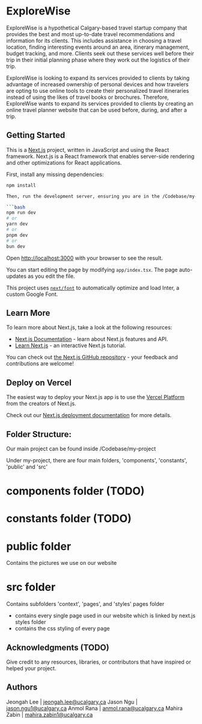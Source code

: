 # ExploreWise

ExploreWise is a hypothetical Calgary-based travel startup company that provides the best and most up-to-date travel recommendations and information for its clients. 
This includes assistance in choosing a travel location, finding interesting events around an area, itinerary management, budget tracking, and more. 
Clients seek out these services well before their trip in their initial planning phase where they work out the logistics of their trip. 

ExploreWise is looking to expand its services provided to clients by taking advantage of increased ownership of personal devices 
and how travelers are opting to use online tools to create their personalized travel itineraries instead of using the likes of travel books or brochures. 
Therefore, ExploreWise wants to expand its services provided to clients by creating an online travel planner website that can be used before, during, and after a trip. 


## Getting Started

This is a [Next.js](https://nextjs.org/) project, written in JavaScript and using the React framework. Next.js is a React framework that enables server-side rendering and other 
optimizations for React applications.

First, install any missing dependencies:
```bash
npm install

Then, run the development server, ensuring you are in the /Codebase/my-project directory

```bash
npm run dev
# or
yarn dev
# or
pnpm dev
# or
bun dev
```


Open [http://localhost:3000](http://localhost:3000) with your browser to see the result.

You can start editing the page by modifying `app/index.tsx`. The page auto-updates as you edit the file.

This project uses [`next/font`](https://nextjs.org/docs/basic-features/font-optimization) to automatically optimize and load Inter, a custom Google Font.

## Learn More

To learn more about Next.js, take a look at the following resources:

- [Next.js Documentation](https://nextjs.org/docs) - learn about Next.js features and API.
- [Learn Next.js](https://nextjs.org/learn) - an interactive Next.js tutorial.

You can check out [the Next.js GitHub repository](https://github.com/vercel/next.js/) - your feedback and contributions are welcome!

## Deploy on Vercel

The easiest way to deploy your Next.js app is to use the [Vercel Platform](https://vercel.com/new?utm_medium=default-template&filter=next.js&utm_source=create-next-app&utm_campaign=create-next-app-readme) from the creators of Next.js.

Check out our [Next.js deployment documentation](https://nextjs.org/docs/deployment) for more details.


## Folder Structure:

Our main project can be found inside /Codebase/my-project

Under my-project, there are four main folders, 'components', 'constants', 'public' and 'src'

# components folder (TODO)
# constants folder (TODO)

# public folder 
Contains the pictures we use on our website

# src folder 
Contains subfolders 'context', 'pages', and 'styles'
  pages folder
  -  contains every single page used in our website which is linked by next.js
  styles folder
  -   contains the css styling of every page



## Acknowledgments (TODO)
Give credit to any resources, libraries, or contributors that have inspired or helped your project.



## Authors
Jeongah Lee | jeongah.lee@ucalgary.ca
Jason Ngu | jason.ngu1@ucalgary.ca
Anmol Rana | anmol.rana@ucalgary.ca
Mahira Zabin | mahira.zabin1@ucalgary.ca




